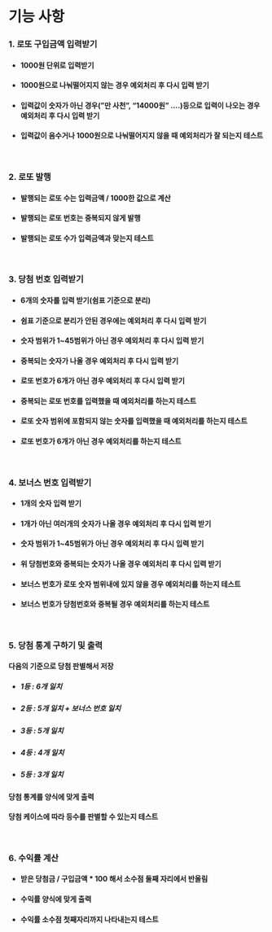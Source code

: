 # **기능 사항**
### 1. 로또 구입금액 입력받기
- #### 1000원 단위로 입력받기
- #### 1000원으로 나눠떨어지지 않는 경우 예외처리 후 다시 입력 받기
- #### 입력값이 숫자가 아닌 경우(”만 사천”, “14000원” ….)등으로 입력이 나오는 경우 예외처리 후 다시 입력 받기
- #### 입력값이 음수거나 1000원으로 나눠떨어지지 않을 때 예외처리가 잘 되는지 테스트
<br/>

### 2. 로또 발행
- ####     발행되는 로또 수는 입력금액 / 1000한 값으로 계산
- ####     발행되는 로또 번호는 중복되지 않게 발행
- ####     발행되는 로또 수가 입력금액과 맞는지 테스트
<br/>

### 3. 당첨 번호 입력받기
- ####     6개의 숫자를 입력 받기(쉼표 기준으로 분리)
- ####     쉼표 기준으로 분리가 안된 경우에는 예외처리 후 다시 입력 받기
- ####     숫자 범위가 1~45범위가 아닌 경우 예외처리 후 다시 입력 받기
- ####     중복되는 숫자가 나올 경우 예외처리 후 다시 입력 받기
- ####     로또 번호가 6개가 아닌 경우 예외처리 후 다시 입력 받기
- ####     중복되는 로또 번호를 입력했을 때 예외처리를 하는지 테스트
- ####     로또 숫자 범위에 포함되지 않는 숫자를 입력했을 때 예외처리를 하는지 테스트
- ####     로또 번호가 6개가 아닌 경우 예외처리를 하는지 테스트

<br/>

### 4. 보너스 번호 입력받기
- ####     1개의 숫자 입력 받기
- ####     1개가 아닌 여러개의 숫자가 나올 경우 예외처리 후 다시 입력 받기
- ####     숫자 범위가 1~45범위가 아닌 경우 예외처리 후 다시 입력 받기
- ####     위 당첨번호와 중복되는 숫자가 나올 경우 예외처리 후 다시 입력 받기
- ####     보너스 번호가 로또 숫자 범위내에 있지 않을 경우 예외처리를 하는지 테스트
- ####     보너스 번호가 당첨번호와 중복될 경우 예외처리를 하는지 테스트
<br/>

### 5. 당첨 통계 구하기 및 출력
####     다음의 기준으로 당첨 판별해서 저장
- #####         1등 :  6개 일치
- #####         2등 : 5개 일치 + 보너스 번호 일치
- #####         3등 : 5개 일치
- #####         4등 : 4개 일치
- #####         5등 : 3개 일치
####     당첨 통계를 양식에 맞게 출력
####     당첨 케이스에 따라 등수를 판별할 수 있는지 테스트
<br/>

### 6. 수익률 계산
- ####     받은 당첨금 / 구입금액 * 100 해서 소수점 둘째 자리에서 반올림
- ####     수익률 양식에 맞게 출력
- ####     수익률 소수점 첫째자리까지 나타내는지 테스트
